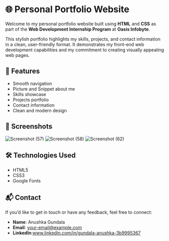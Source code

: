 # 🌐 Personal Portfolio Website

Welcome to my personal portfolio website built using **HTML** and **CSS** as part of the **Web Development Internship Program** at **Oasis Infobyte**.

This stylish portfolio highlights my skills, projects, and contact information in a clean, user-friendly format. It demonstrates my front-end web development capabilities and my commitment to creating visually appealing web pages.

## 🚀 Features

- Smooth navigation
- Picture and Snippet about me 
- Skills showcase
- Projects portfolio
- Contact information
- Clean and modern design

## 📸 Screenshots
![Screenshot (57)](https://github.com/user-attachments/assets/f90e5aa1-abac-4543-b31c-9df48049b23a)
![Screenshot (58)](https://github.com/user-attachments/assets/c907aa98-9e44-42f2-9229-94ae19f7231d)
![Screenshot (62)](https://github.com/user-attachments/assets/cbaec23c-f93a-467a-a45c-23fdc370fe11)

## 🛠️ Technologies Used

- HTML5
- CSS3
- Google Fonts
  
## 📬 Contact
If you’d like to get in touch or have any feedback, feel free to connect:
- **Name**: Anushka Gundala  
- **Email**: your-email@example.com  
- **LinkedIn**:www.linkedin.com/in/gundala-anushka-3b9995367

